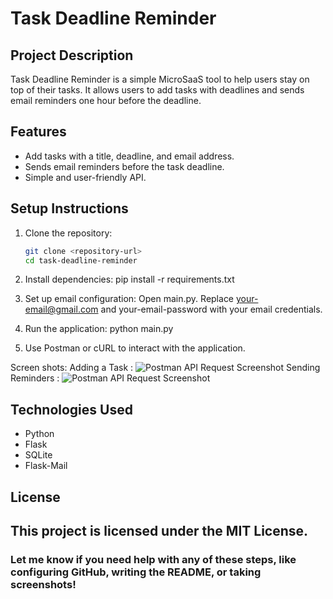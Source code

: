 # Task Deadline Reminder

## Project Description
Task Deadline Reminder is a simple MicroSaaS tool to help users stay on top of their tasks. It allows users to add tasks with deadlines and sends email reminders one hour before the deadline.

## Features
- Add tasks with a title, deadline, and email address.
- Sends email reminders before the task deadline.
- Simple and user-friendly API.

## Setup Instructions
1. Clone the repository:
   ```bash
   git clone <repository-url>
   cd task-deadline-reminder

2. Install dependencies:
   pip install -r requirements.txt

3. Set up email configuration:
   Open main.py.
   Replace your-email@gmail.com and your-email-password with your email credentials.

4. Run the application:
   python main.py

5. Use Postman or cURL to interact with the application.

Screen shots:
Adding a Task : ![Postman API Request Screenshot](images/Screenshot%202024-12-28%20194638.png)
Sending Reminders : ![Postman API Request Screenshot](images/Screenshot%202024-12-28%20165942.png)


## Technologies Used
- Python
- Flask
- SQLite
- Flask-Mail

## License

This project is licensed under the MIT License.
---

### Let me know if you need help with any of these steps, like configuring GitHub, writing the README, or taking screenshots!
